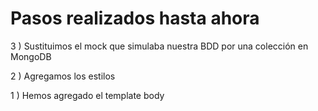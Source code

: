 # Pasos realizados hasta ahora
3 ) Sustituimos el mock que simulaba nuestra BDD por una colección en MongoDB

2 ) Agregamos los estilos

1 ) Hemos agregado el template body
